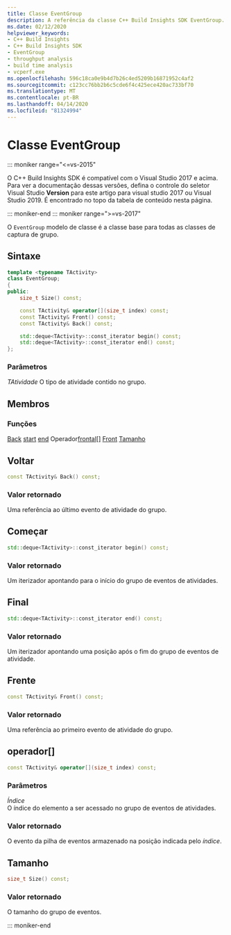 ```yaml
---
title: Classe EventGroup
description: A referência da classe C++ Build Insights SDK EventGroup.
ms.date: 02/12/2020
helpviewer_keywords:
- C++ Build Insights
- C++ Build Insights SDK
- EventGroup
- throughput analysis
- build time analysis
- vcperf.exe
ms.openlocfilehash: 596c18ca0e9b4d7b26c4ed5209b16871952c4af2
ms.sourcegitcommit: c123cc76bb2b6c5cde6f4c425ece420ac733bf70
ms.translationtype: MT
ms.contentlocale: pt-BR
ms.lasthandoff: 04/14/2020
ms.locfileid: "81324994"
---
```

# <a name="eventgroup-class"></a>Classe EventGroup

::: moniker range="<=vs-2015"

O C++ Build Insights SDK é compatível com o Visual Studio 2017 e acima. Para ver a documentação dessas versões, defina o controle do seletor Visual Studio **Version** para este artigo para visual studio 2017 ou Visual Studio 2019. É encontrado no topo da tabela de conteúdo nesta página.

::: moniker-end
::: moniker range=">=vs-2017"

O `EventGroup` modelo de classe é a classe base para todas as classes de captura de grupo.

## <a name="syntax"></a>Sintaxe

```cpp
template <typename TActivity>
class EventGroup;
{
public:
    size_t Size() const;

    const TActivity& operator[](size_t index) const;
    const TActivity& Front() const;
    const TActivity& Back() const;

    std::deque<TActivity>::const_iterator begin() const;
    std::deque<TActivity>::const_iterator end() const;
};
```

### <a name="parameters"></a>Parâmetros

*TAtividade* O tipo de atividade contido no grupo.

## <a name="members"></a>Membros

### <a name="functions"></a>Funções

[Back](#back)
[start](#begin)
[end](#end)
Operador[frontal[]](#subscript-operator)
[Front](#front)
[Tamanho](#size)

## <a name="back"></a><a name="back"></a>Voltar

```cpp
const TActivity& Back() const;
```

### <a name="return-value"></a>Valor retornado

Uma referência ao último evento de atividade do grupo.

## <a name="begin"></a><a name="begin"></a>Começar

```cpp
std::deque<TActivity>::const_iterator begin() const;
```

### <a name="return-value"></a>Valor retornado

Um iterizador apontando para o início do grupo de eventos de atividades.

## <a name="end"></a><a name="end"></a>Final

```cpp
std::deque<TActivity>::const_iterator end() const;
```

### <a name="return-value"></a>Valor retornado

Um iterizador apontando uma posição após o fim do grupo de eventos de atividade.

## <a name="front"></a><a name="front"></a>Frente

```cpp
const TActivity& Front() const;
```

### <a name="return-value"></a>Valor retornado

Uma referência ao primeiro evento de atividade do grupo.

## <a name="operator"></a><a name="subscript-operator"></a>operador[]

```cpp
const TActivity& operator[](size_t index) const;
```

### <a name="parameters"></a>Parâmetros

*Índice*\
O índice do elemento a ser acessado no grupo de eventos de atividades.

### <a name="return-value"></a>Valor retornado

O evento da pilha de eventos armazenado na posição indicada pelo *índice*.

## <a name="size"></a><a name="size"></a> Tamanho

```cpp
size_t Size() const;
```

### <a name="return-value"></a>Valor retornado

O tamanho do grupo de eventos.

::: moniker-end
